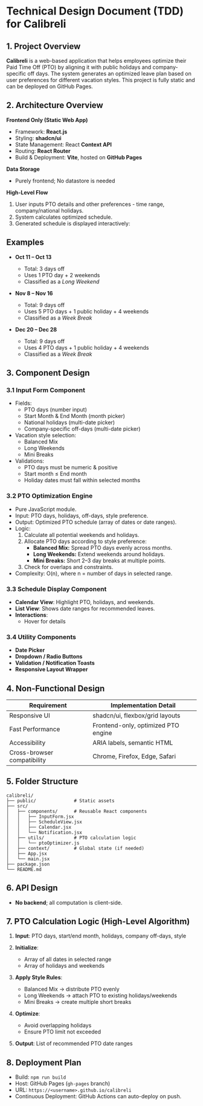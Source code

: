 # Technical Design Document (TDD) for Calibreli

## 1. Project Overview

**Calibreli** is a web-based application that helps employees optimize their Paid Time Off (PTO) by aligning it with public holidays and company-specific off days. The system generates an optimized leave plan based on user preferences for different vacation styles. This project is fully static and can be deployed on GitHub Pages.

## 2. Architecture Overview
**Frontend Only (Static Web App)**
* Framework: **React.js**
* Styling: **shadcn/ui**
* State Management: React **Context API**
* Routing: **React Router**
* Build & Deployment: **Vite**, hosted on **GitHub Pages**

**Data Storage**
* Purely frontend; No datastore is needed

**High-Level Flow**
1. User inputs PTO details and other preferences - time range, company/national holidays.
2. System calculates optimized schedule.
3. Generated schedule is displayed interactively:
## Examples
- **Oct 11 – Oct 13**  
  - Total: 3 days off  
  - Uses 1 PTO day + 2 weekends  
  - Classified as a *Long Weekend*  

- **Nov 8 – Nov 16**  
  - Total: 9 days off  
  - Uses 5 PTO days + 1 public holiday + 4 weekends  
  - Classified as a *Week Break*  

- **Dec 20 – Dec 28**  
  - Total: 9 days off  
  - Uses 4 PTO days + 1 public holiday + 4 weekends  
  - Classified as a *Week Break*  


## 3. Component Design
### 3.1 Input Form Component
* Fields:
  * PTO days (number input)
  * Start Month & End Month (month picker)
  * National holidays (multi-date picker)
  * Company-specific off-days (multi-date picker)
* Vacation style selection:
  * Balanced Mix
  * Long Weekends
  * Mini Breaks
* Validations:
  * PTO days must be numeric & positive
  * Start month ≤ End month
  * Holiday dates must fall within selected months

### 3.2 PTO Optimization Engine

* Pure JavaScript module.
* Input: PTO days, holidays, off-days, style preference.
* Output: Optimized PTO schedule (array of dates or date ranges).
* Logic:
  1. Calculate all potential weekends and holidays.
  2. Allocate PTO days according to style preference:
     * **Balanced Mix:** Spread PTO days evenly across months.
     * **Long Weekends:** Extend weekends around holidays.
     * **Mini Breaks:** Short 2–3 day breaks at multiple points.
  3. Check for overlaps and constraints.
* Complexity: O(n), where n = number of days in selected range.

### 3.3 Schedule Display Component
* **Calendar View**: Highlight PTO, holidays, and weekends.
* **List View**: Shows date ranges for recommended leaves.
* **Interactions**:
  * Hover for details

### 3.4 Utility Components
* **Date Picker**
* **Dropdown / Radio Buttons**
* **Validation / Notification Toasts**
* **Responsive Layout Wrapper**

## 4. Non-Functional Design

| Requirement                 | Implementation Detail               |
| --------------------------- | ----------------------------------- |
| Responsive UI               | shadcn/ui, flexbox/grid layouts  |
| Fast Performance            | Frontend-only, optimized PTO engine |
| Accessibility               | ARIA labels, semantic HTML          |
| Cross-browser compatibility | Chrome, Firefox, Edge, Safari       |

## 5. Folder Structure

```
calibreli/
├── public/              # Static assets
├── src/
│   ├── components/      # Reusable React components
│   │   ├── InputForm.jsx
│   │   ├── ScheduleView.jsx
│   │   ├── Calendar.jsx
│   │   └── Notification.jsx
│   ├── utils/           # PTO calculation logic
│   │   └── ptoOptimizer.js
│   ├── context/         # Global state (if needed)
│   ├── App.jsx
│   └── main.jsx
├── package.json
└── README.md
```

## 6. API Design

* **No backend**; all computation is client-side.

## 7. PTO Calculation Logic (High-Level Algorithm)

1. **Input**: PTO days, start/end month, holidays, company off-days, style
2. **Initialize**:

   * Array of all dates in selected range
   * Array of holidays and weekends
3. **Apply Style Rules**:

   * Balanced Mix → distribute PTO evenly
   * Long Weekends → attach PTO to existing holidays/weekends
   * Mini Breaks → create multiple short breaks
4. **Optimize**:

   * Avoid overlapping holidays
   * Ensure PTO limit not exceeded
5. **Output**: List of recommended PTO date ranges

## 8. Deployment Plan

* Build: `npm run build`
* Host: GitHub Pages (`gh-pages` branch)
* URL: `https://<username>.github.io/calibreli`
* Continuous Deployment: GitHub Actions can auto-deploy on push.


